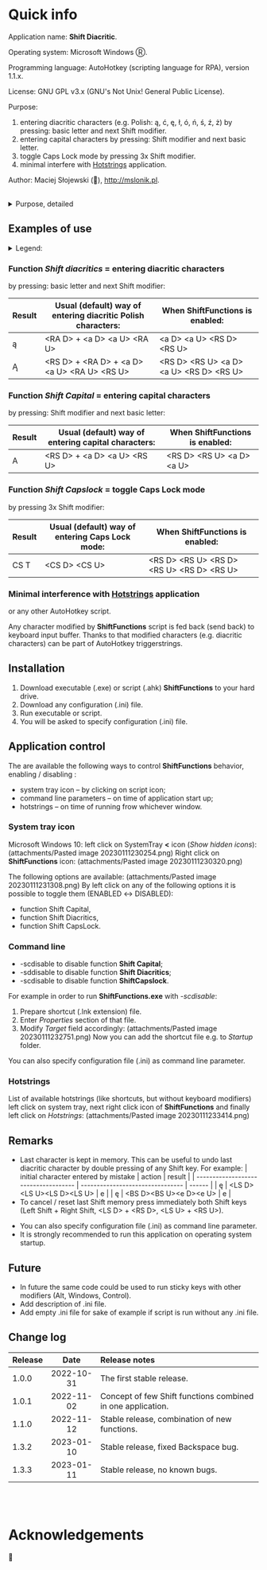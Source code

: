 # Quick info

Application name: **Shift Diacritic**.

Operating system: Microsoft Windows Ⓡ.

Programming language: AutoHotkey (scripting language for RPA), version 1.1.x.

License: GNU GPL v3.x (GNU's Not Unix! General Public License).

Purpose: 
1. entering diacritic characters (e.g. Polish: ą, ć, ę, ł, ó, ń, ś, ź, ż) by pressing: basic letter and next Shift modifier. 
2. entering capital characters by pressing: Shift modifier and next basic letter.
3. toggle Caps Lock mode by pressing 3x Shift modifier.
4. minimal interfere with [Hotstrings](https://github.com/mslonik/Hotstrings) application.

Author: Maciej Słojewski (🐘), http://mslonik.pl.
<br /><br />

<details><summary>Purpose, detailed</summary>

### What are diacritic characters?

[Diacritic](https://en.wikipedia.org/wiki/Diacritic) characters are based on ordinary (basic) latin letters to distinguish them by glyphs (accent, acute, grave etc.).

For example in Polish language:

| basic         |  a  |  c  |  e  |  l  |  o  |  n  |  s  |  x  |  z  |
| :------------ | :-: | :-: | :-: | :-: | :-: | :-: | :-: | :-: | :-: |
| **diacritic** |  ą  |  ć  |  ę  |  ł  |  ó  |  ń  |  ś  |  ź  |  ż  |
| **no.**       |  1  |  2  |  3  |  4  |  5  |  6  |  7  |  9  |  8  |

| basic capital         |  A  |  C  |  E  |  L  |  O  |  N  |  S  |  X  |  Z  |
| :-------------------- | :-: | :-: | :-: | :-: | :-: | :-: | :-: | :-: | :-: |
| **diacritic** capital |  Ą  |  Ć  |  Ę  |  Ł  |  Ó  |  Ń  |  Ś  |  Ź  |  Ż  |
| **no.**               | 10  | 11  | 12  | 13  | 14  | 15  | 16  | 18  | 17  |

### What is the purpose?

The purpose is to enable user   enter with ease diacritic characters on his (her) keyboard.

### About PC (🖥 aka. Personal Computer) keyboard (🖮)

Computer keyboard features:

- layouts (how keys are arranged on keyboard)
- form factor (size / amount of keys)

#### Keyboard layouts

- ANSI 104 key (at form factor 100%), I would call it **typical** in former part of this article
- ISO 105 key (at form factor 100%)
- Asian
- others (e.g. Focus, JIS, HHKB, legacy AT/XT)

If you wish to know more about this subject, [check it out](https://youtu.be/zIVdOidXaOw).

#### Form factor

Form factor doesn't play a major role in the following considerations. If you wish to investigate this subject, [check it out](https://youtu.be/_EZvYNF_fuA).

### What is the challenge?

The **typical** keyboard is populatd with basic latin characters and some alphanumeric characters / symbols. There is no room for additional characters. The challenge is to fit or enable to user to enter **diacritic** characters on existing layout.

### Solutions

There are discussed two approaches

- system (operating system)
- personal

#### Operating system level

I would focus only on Microsoft Windows level. There keyboard settings are associated with language. For example for Polish language we have two presettings:

- Polish (programmers),
- Polish (typist keyboard).

Of course you can also use

- "basic" English (United States keyboard layout)

Let's examine differences taking into consideration **typical** layout.

| operating system level      |                          "basic" English                          |                                                   Polish (programmers)                                                    |                                                                                   Polish (typist keyboard)                                                                                   |
| :-------------------------- | :---------------------------------------------------------------: | :-----------------------------------------------------------------------------------------------------------------------: | :------------------------------------------------------------------------------------------------------------------------------------------------------------------------------------------: |
| general tactics description | No diacritics. Only latin characters. No "dead key". AltGr = Alt. | Keyboard keycaps as for English "basic". Diacritics located "under" basic characters. Access via "dead key" (~) or AltGr. | Specific keyboard layout (keycaps) for basic layer where diacritics are directly available and AltGr for layer with additional alphanumeric keys. "Dead key" is also applied as alternative. |
| general tactics in short    |                           no diacritics                           |                                  English keycaps, concept of layer (AltGr), dead key (~)                                  |                                                                    Polish keycaps, concpet of layer (AltGr), dead key (~)                                                                    |
| dominant tactics            |                          not applicable                           |                                         English keycaps, concept of layer (AltGr)                                         |                                                                           Polish keycaps, concpet of layer (AltGr)                                                                           |

By dominant tactics I understand how people actually use keyboard to enter diacritics.

Let's sum up:

- there are not enough room to "fit them all": not enough room on hardware platform to keep all required symbols on keys,
- to enter specific keys user has to press most of the time more than one key,
- now it is the choice which keys to choose for which layer and how to organize layers.

Operating system uses the following concepts, which will be described below in details:

- layers,
- dead key(s),
- sticky keys.

<br /><br />

#### Concpet of layers

Concept of layers is well known and intuitive to anybody who uses keyboard. Even when just plain latin alphabet is used, it consists of 26 letters: ordinary and… next 26 capital. To reduce space occupied we have only 26 letters and **modifiers** (Shift keys) in order to get to capital letters. Additionally we have also key to permanently switch between both layers called CapsLock.

Only primary letters are accessible on "primary" layer. Contrary to that, what we see most of the time on keycaps are actually… capital letters what can be misleading, but improves readability of caycaps.

To enter capital letter we have to "switch" to "secondary" (or shifted) layer. We do it by "glueing" Shift key with letter we want to capitalize (shift from ordinary to capital), what usually is indicated by "+" sign, e.g. Shift + a = A.

The mechanism is to press Shift key down and then press down and release ordinary character and finally to release Shift key. Thanks to the springs within each key we need only to press it. Or, alternatively, switch the layer with CapsLock, press chosen character and press it again to return to primary layer. To make life easier and speed up process of pressing two keys concurrently, two Shift keys are available (Left and Right). User may use both hands to enter single diacritic character: one hand's finger presses Shift key, the second hand's finger presses chosen character. Interchangeably, to easier handle positions of keys to be entered.

So the layers are "alternatives" for entering information from keyboard to a PC.

Switching between layers:

- temporary switching with modifiers, means "for time when modifier key is down". So to enter few characters from other layer user must press down special key, actually pressing two keys (modifier + actual key); note that special key by itself do not produce any character,
- permanent switching, means "for time when other layer is active"; so to enter few characters from other layer user must just switch to that layer.

Keys used for temporary switching between layers are called **modifiers**. In terms of Microsoft Windows these are: Shift, Alt, Ctrl (aka Control) and Windows (aka Win).

For temporary switching example for Polish (programmers) keyboard layout to get diacritic character "ą" user can press down dedicated for that purpose right Alt (called AltGr), then press down additionally ("+") "a", then release "a" and release right Alt.

For permanent switching example is entering entire word in capital letters, e.g. "DIACRITIC". To enter that word user can switch to shift / capital layer by pressing dedicated key called CapsLock and then press ordinary letters: "diacritic". This key usually has in-built feature that it provides visual feedback to user informing which layer is active: if LED light is lit it means usually shift / capital layer is active.

<br /><br />

#### Concept of dead key(s)

Alternative solution coming from era of mechanical typewriters. The dead key is pressed and released before striking the key to be modified. In Microsoft Windows there is no indication to the user that a dead key has been struck, so the key appears dead (nothing immediately happens). The dead key temporarily changes the mapping of the keyboard for the next keystroke to enable diacritic character.

For example for Polish (programmers) keyboard layout to get diacritic character "ą" user can press "~" (nothing will appear on the screen = key pressing is "dead") and then "a". To get actually "~" on the screen, user has to press "~" twice, as the first pressing is "dead".

For more thorough explanation consult [Wikipedia](https://en.wikipedia.org/wiki/Dead_key).

<br /><br />

#### Concept of sticky keys

Sticky keys is attempt to use modifiers (Shift, Alt, Ctrl, Win) not in parallel (modifier "+" actual character), what is the default mechanism, but in serial (modifier, actual character). The difference is shown in the following table.

|         | default behaviour (parallel) | sticky keys (serial) |
| :------ | :--------------------------: | :------------------: |
|         |            Alt D             |        Alt D         |
|         |             a D              |        Alt U         |
|         |             a U              |         a D          |
|         |            Alt U             |         a U          |
| result: |              ą               |          ą           |

Again:

- parallel: two fingers at the same time,
- serial: even one finger at the same time.

Comment:

- sticky keys works only for modifiers,
- the mechanism works "forward" as pressing modifier forecasts that next key will be altered,
- it is possible to create mechanism which works "backward": after modifier key is pressed the previous key is converted into diacritic.

<br /><br />

#### Quality features

The following quality feastures are used to compare above mechanisms at operating system level for purpose of entering diacritic keys:

- how many keys have to be pressed to get diacritic character,
- do keys have to pressed concurrently,
- ergonomy: use of two fingers all the time
- dead key(s),
- sticky key(s) "forward",
- sticky key(s) "backward".

<br /><br />

#### Comparison of quality features provided by operating system

| quality feature                      | basic English | Polish programmers | Polish typist |
| :----------------------------------- | :-----------: | :----------------: | :-----------: |
| how many keys have to be pressed     |      n/a      |         2          |       1       |
| do keys have to pressed concurrently |      n/a      |        yes         |      no       |
| ergonomy: use of two fingers         |      n/a      |        yes         |      no       |
| dead key                             |      n/a      |        yes         |      yes      |
| sticky key "forward"                 |      n/a      |      yes (?)       |    yes (?)    |
| sticky key "backward"                |      n/a      |         no         |      no       |

? = untested by author, but plausible

<br /><br />

#### Personal

Pressing the secondary [AltGr = alternate graphic](https://en.wikipedia.org/wiki/AltGr_key) is probably the most widespread tactics, but quite problematic:

- There are two **Alt** key modfifiers on each keyboard, but for entering diacritics only the right one is used (AltGr), what for touch typist is unnatural.
- At typical keyboard it is not easy to reach any **Alt** key by any finger (nor pinky neither thumb).
- The dominant tactics says about pressing down the modifier and then, when modifier is pressed, pressing preliminary key and finally releasing modifier. As a consequence at least two fingers are involved, in parallel ("+"). As there is only one **AltGr** on the keyboard, sometimes two fingers of the same palm should be active. It has nothing to do with ergonomics.

Actually only **Shift** modifiers are ready to be pressed easily, but with the weakiest finger (pinky). The rest of modifiers are for incidental use and may even require looking into keyboard, what again has nothing to do with ergonomics.

Modifier keys are "dead" by definition. It means pressing them alone produce no character.

Taking into consideration above statements I've prepared the following tactics:

| tactics             | example user input | example user output | application name | my favorite |
|:------------------- |:------------------:|:-------------------:|:----------------:|:-----------:|
| dead key            |         /a         |          ą          |    Hotstrings    |             |
| hotstring           |         a^         |          ą          |    Hotstrings    |             |
| sticky key backward |      a/<Shift/>    |          ą          | Shift Diacritic  |      ☑      |
| dead key            |         /a         |          ą          |    Hotstrings    |             |
| double  tripple     |  aa                | ą                   |  Double Diacritic|             |



<br /><br />

#### Comparison of quality features, personal software

| quality feature                      | dead key | hotstring | sticky backward | double |
| :----------------------------------- | :------: | :-------: | :-------------: | :----: |
| how many keys have to be pressed     |    2     |     2     |        2        | 2 / 3  |
| do keys have to pressed concurrently |    no    |    no     |       no        |   no   |
| ergonomy: use of two fingers         |    no    |    no     |       no        |   no   |
| dead key                             |    no    |    no     |       no        |   no   |
| sticky key "forward"                 |   n/a    |    n/a    |       n/a       |  n/a   |
| sticky key "backward"                |   n/a    |    n/a    |       yes       |  n/a   |

<br /><br />

## Dead key (Hotstrings)

My personal modification relies on fact that dead key

- should be located in convenient area of keyboard,
- I don't mind if its pressing will be visible to user, so actually it can be "not dead".

The notion "convenient area of keyboard" means actually 4x key rows which can be easily reached without loosing contact between wrists and surface layer where keyboard is located. Taking into consideration ANSI layer and QWERTY keys layout there are actually only few good candidates: "/", "[", "]", "'". Unfortunately all of them are within reach of right pinky finger, what again (as with AltGr) destroys ergonomic symmetry. From within mentioned candidates the slash "/" seems to be the best ex equo with "'" as chances that any of them will be present within normal text are low.

The tactics can be easily realized with use of [Hotstrings](https://github.com/mslonik/Hotstrings) applcation, for whhich dedicated library [DiacriticsDeadkey_Polish.csv](https://github.com/mslonik/Hotstrings-Libraries/blob/main/DiacriticsDeadkey_Polish.csv) could be downloaded.

<br /><br />

## Hotstring (Hotstrings)

Hotstrings in form of basic letter, trigger. As a trigger always caret ("^") is aplied. For example:
a^ → ą.

This tactics can be easily realized with use of [Hotstrings](https://github.com/mslonik/Hotstrings) applcation, for whhich dedicated library [DiacriticsHotstrings.csv](https://github.com/mslonik/Hotstrings-Libraries/blob/main/DiacriticsHotstrings.csv) could be downloaded. The library uses menu to enable choice for various diacritic characters. It is useful to have such library for seldomly used diacritic characters.

<br /><br />

## Sticky key backward (Shift Diacritic)

The **Shift Diacritic** slightly modifies the tactics:

- primary keys are pressed as usual,
- as secondary keys any **Shift** key can be used (R or L) as modifiers (sticky keys),
- **Shift** modifiers (sticky keys) are just pressed and released as any other key.

Example: a{Shift} → ą

**Remark**

Thanks to the fact application runs standalone it uses its own triggerstring recognizer. It can interfere with other scripts, so order of launching could play important role. Therefore it is advised to run this application after the main Hotstrings application.

See dedicated application [Shift Diacritics]() for further details.

<br /><br />

## Double / tripple (Double Diacritic) 
</details>

## Examples of use

<details><summary>Legend:</summary>
- S → Shift
- L → Left
- R → Right
- D → Down
- U → Up
- A → Alt
- + → concurrent pressing of two or more keys
- CS → Caps Lock 
- T → toggle
- BS → Backspace
</details>

### Function *Shift diacritics* = entering diacritic characters
by pressing: basic letter and next Shift modifier:

| Result | Usual (default) way of entering diacritic Polish characters: | When **ShiftFunctions** is enabled:  |
| ---  | ------------------------------------------------------------ | --------------------------------- |
| ą    | \<RA D\> + \<a D\> \<a U\> \<RA U\>                      | \<a D\> \<a U\> \<RS D\> \<RS U\> |
| Ą    | \<RS D\> + \<RA D\> + \<a D\> \<a U\> \<RA U\> \<RS U\>  | \<RS D\> \<RS U\> \<a D\> \<a U\> \<RS D\> \<RS U\> |

### Function *Shift Capital* = entering capital characters
by pressing: Shift modifier and next basic letter:

| Result    | Usual (default) way of entering capital characters: | When **ShiftFunctions** is enabled:   |
| ---       | --------------------------------------------------- | ------------------------------------- |
| A         | \<RS D\> + \<a D\> \<a U\> \<RS U\>             | \<RS D\> \<RS U\> \<a D\> \<a U\> |

### Function *Shift Capslock* = toggle Caps Lock mode 
by pressing 3x Shift modifier:

| Result    | Usual (default) way of entering Caps Lock mode: | When **ShiftFunctions** is enabled:   |
| ---       | --------------------------------------------------- | ------------------------------------- |
| CS T      | \<CS D\> \<CS U\>             | \<RS D\> \<RS U\> \<RS D\> \<RS U\> \<RS D\> \<RS U\> |e

### Minimal interference with [Hotstrings](https://github.com/mslonik/Hotstrings) application
or any other AutoHotkey script.

Any character modified by **ShiftFunctions** script is fed back (send back) to keyboard input buffer. Thanks to that modified characters (e.g. diacritic characters) can be part of AutoHotkey triggerstrings.

## Installation
1. Download executable (.exe) or script (.ahk) **ShiftFunctions** to your hard drive. 
2. Download any configuration (.ini) file.
3. Run executable or script.
4. You will be asked to specify configuration (.ini) file.


## Application control
The are available the following ways to control **ShiftFunctions** behavior, enabling / disabling :
- system tray icon – by clicking on script icon;
- command line parameters – on time of application start up;
- hotstrings – on time of running frow whichever window.

### System tray icon
Microsoft Windows 10: left click on SystemTray **<** icon (*Show hidden icons*):
(attachments/Pasted image 20230111230254.png)
Right click on **ShiftFunctions** icon:
(attachments/Pasted image 20230111230320.png)

The following options are available:
(attachments/Pasted image 20230111231308.png)
By left click on any of the following options it is possible to toggle them (ENABLED ↔ DISABLED):
- function Shift Capital,
- function Shift Diacritics,
- function Shift CapsLock.

### Command line
- -scdisable to disable function **Shift Capital**;
- -sddisable to disable function **Shift Diacritics**;
- -scdisable to disable function **ShiftCapslock**.

For example in order to run **ShiftFunctions.exe** with *-scdisable*:
1. Prepare shortcut (.lnk extension) file. 
2. Enter *Properties* section of that file.
3. Modify *Target* field accordingly:
(attachments/Pasted image 20230111232751.png)
Now you can add the shortcut file e.g. to *Startup* folder.

You can also specify configuration file (.ini) as command line parameter.

### Hotstrings
List of available hotstrings (like shortcuts, but without keyboard modifiers) left click on system tray, next right click icon of **ShiftFunctions** and finally left click on *Hotstrings*:
(attachments/Pasted image 20230111233414.png)

## Remarks
- Last character is kept in memory. This can be useful to undo last diacritic character by double pressing of any Shift key. For example:
| initial character entered by mistake | action                           | result |
| ------------------------------------ | -------------------------------- | ------ |
| ę                                    | \<LS D\>\<LS U\>\<LS D\>\<LS U\> | e      |
| ę                                    | \<BS D\>\<BS U\>\<e D\>\<e U\> | e       |
- To cancel / reset last Shift memory press immediately both Shift keys (Left Shift + Right Shift, \<LS D\> + \<RS D\>, \<LS U\> + \<RS U\>).
* You can also specify configuration file (.ini) as command line parameter.
* It is strongly recommended to run this application on operating system startup.

## Future
- In future the same code could be used to run sticky keys with other modifiers (Alt, Windows, Control).
- Add description of .ini file.
- Add empty .ini file for sake of example if script is run without any .ini file.

## Change log

| Release |    Date    | Release notes                                               |
|:------- |:----------:|:----------------------------------------------------------- |
| 1.0.0   | 2022-10-31 | The first stable release.                                   |
| 1.0.1   | 2022-11-02 | Concept of few Shift functions combined in one application. |
| 1.1.0   | 2022-11-12 | Stable release, combination of new functions.               |
| 1.3.2   | 2023-01-10 | Stable release, fixed Backspace bug.                        |
| 1.3.3   | 2023-01-11 | Stable release, no known bugs.                              |

<br /><br />

# Acknowledgements
🙂